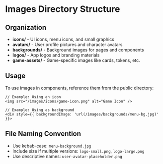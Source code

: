 # Images Directory Structure

## Organization
- **icons/** - UI icons, menu icons, and small graphics
- **avatars/** - User profile pictures and character avatars
- **backgrounds/** - Background images for pages and components
- **logos/** - App logos and branding materials
- **game-assets/** - Game-specific images like cards, tokens, etc.

## Usage
To use images in components, reference them from the public directory:

```tsx
// Example: Using an icon
<img src="/images/icons/game-icon.png" alt="Game Icon" />

// Example: Using as background
<div style={{ backgroundImage: 'url(/images/backgrounds/menu-bg.jpg)' }}>
```

## File Naming Convention
- Use kebab-case: `menu-background.jpg`
- Include size if multiple versions: `logo-small.png`, `logo-large.png`
- Use descriptive names: `user-avatar-placeholder.png`
